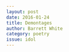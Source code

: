 ```yaml
---
layout: post 
date: 2016-01-24
title: Demontages
author: Barrett White
category: poetry
issue: idol
---
```

